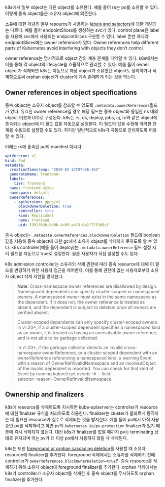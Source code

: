 k8s에서 일부 object는 다른 object를 소유한다. 예를 들어 rs는 po를 소유할 수 있다. 이렇게 종속 object들은 소유자 object에 의존한다.

소유에 대한 개념은 일부 resource가 사용하는 [labels and selectors](https://kubernetes.io/docs/concepts/overview/working-with-objects/labels/)에 대한 개념과는 다르다. 예를 들어 endpointSlices를 생성하는 svc가 있다. control plane은 label을 사용해 svc에서 사용되는 endpointSlices 구분할 수 있다. label 뿐만 아니라 endpointSlices에는 owner reference가 있다. Owner references help different parts of Kubernetes avoid interfering with objects they don’t control.

owner reference는 명시적으로 object 간의 계층 관계를 파악할 수 있다. k8s에서는 이를 통해 각 object의 lifecycle을 효율적으로 관리할 수 있다. 예를 들어 owner object가 삭제되면 k8s는 자동으로 해당 object가 소유했던 object도 정리하거나 삭제함으로써 orphan object가 cluster에 계속 존재하게 되는 것을 막는다.

## Owner references in object specifications
종속 object는 소유자 object를 참조할 수 있도록 `.metadata.ownerReferences`필드가 있다. 유효한 owner reference일 경우 해당 필드는 종속 object와 동일한 ns 내의 object 이름과 UID로 구성된다. k8s는 rs, ds, deploy, jobs, cj, rc와 같은 object에 종속되는 object에 이 필드 값을 자동으로 설정한다. 이 필드의 값을 수정해 이러한 관계를 수동으로 설정할 수도 있다. 하지만 일반적으로 k8s가 자동으로 관리하도록 허용할 수 있다.

아래는 rs에 종속된 po의 manifest 예시다:

``` yaml
apiVersion: v1
kind: Pod
metadata:
  creationTimestamp: "2020-02-12T07:06:16Z"
  generateName: frontend-
  labels:
    tier: frontend
  name: frontend-b2zdv
  namespace: default
  ownerReferences:
    - apiVersion: apps/v1
      blockOwnerDeletion: true
      controller: true
      kind: ReplicaSet
      name: frontend
      uid: f391f6db-bb9b-4c09-ae74-6a1f77f3d5cf
```

종속 object는 `.metadata.ownerReferences.blockOwnerDeletion` 필드에 boolean 값을 사용해 종속 object에 대한 gc에서 소유자 object를 삭제하지 못하도록 할 수 있다. k8s controller(예를 들어 deploy)는 `.metadata.ownerReference` 필드 설정 시 이 필드를 자동으로 true로 설정한다. 물론 사용자가 직접 설정할 수도 있다.

k8s admission controller는 소유자의 삭제 권한에 따라 종속 resource에 대해 이 필드를 변경하기 위한 사용자 접근을 제어한다. 이를 통해 권한이 없는 사용자로부터 소유자 object 삭제 지연을 방지한다.

> **Note**: 
> Cross-namespace owner references are disallowed by design. Namespaced dependents can specify cluster-scoped or namespaced owners. A namespaced owner must exist in the same namespace as the dependent. If it does not, the owner reference is treated as absent, and the dependent is subject to deletion once all owners are verified absent.
>
> Cluster-scoped dependents can only specify cluster-scoped owners. In v1.20+, if a cluster-scoped dependent specifies a namespaced kind as an owner, it is treated as having an unresolvable owner reference, and is not able to be garbage collected.
> 
> In v1.20+, if the garbage collector detects an invalid cross-namespace ownerReference, or a cluster-scoped dependent with an ownerReference referencing a namespaced kind, a warning Event with a reason of OwnerRefInvalidNamespace and an involvedObject of the invalid dependent is reported. You can check for that kind of Event by running kubectl get events -A --field-selector=reason=OwnerRefInvalidNamespace.

## Ownership and finalizers
k8s에 resource를 삭제하도록 지시하면 kube-apiserver는 controller가 resource에 대한 finalizer 규칙을 처리하도록 허용한다. finalizer는 cluster가 올바르게 동작하는 데 필요한 resource가 실수로 삭제되는 것을 방지한다. 예를 들어 po에서 아직 사용 중인 pv를 삭제하려고 하면 pv의 `kubernetes.io/pv-protection` finalizer가 있기 때문에 즉시 삭제되지 않는다. 대신 k8s가 finalizer를 없앨 때까지 pv는 terminating 상태로 유지되며 이는 pv가 더 이상 po에서 사용하지 않을 때 삭제된다.

k8s는 또한 [foreground or orphan cascading deletion](https://kubernetes.io/docs/concepts/architecture/garbage-collection/#cascading-deletion)를 사용할 때 소유자 resource에 finalizer를 추가한다. foreground 삭제에서는 소유자를 삭제하기 전에 controller가 `ownerReferences.blockOwnerDeletion=true`인 종속 resource를 삭제하기 위해 소유자 object에 foreground finalizer를 추가한다. orphan 삭제에서는 k8s가 controller가 소유자 object를 삭제한 후 종속 object를 무시하도록 orphan finalizer를 추가한다. 